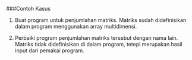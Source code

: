 ###Contoh Kasus
1. Buat program untuk penjumlahan matriks. Matriks sudah didefinisikan dalam program menggunakan array multidimensi.

2. Perbaiki program penjumlahan matriks tersebut dengan nama lain. Matriks tidak didefinisikan di dalam program, tetepi merupakan hasil input dari pemakai program.
